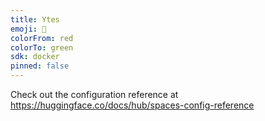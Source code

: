 ```yaml
---
title: Ytes
emoji: 🏢
colorFrom: red
colorTo: green
sdk: docker
pinned: false
---
```


Check out the configuration reference at https://huggingface.co/docs/hub/spaces-config-reference
